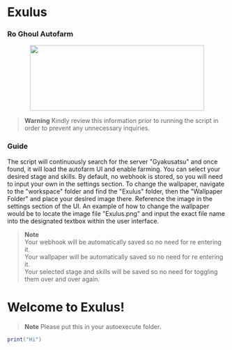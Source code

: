 # Exulus
### Ro Ghoul Autofarm

<p align="center">
  <img width="400" height="150" src="https://cdn.discordapp.com/attachments/1051808795355005029/1062049790961131530/image.png">
</p>

> **Warning**
> Kindly review this information prior to running the script in order to prevent any unnecessary inquiries.

### Guide
<p>
The script will continuously search for the server "Gyakusatsu" and once found, it will load the autofarm UI and enable farming. You can select your desired stage and skills. By default, no webhook is stored, so you will need to input your own in the settings section. To change the wallpaper, navigate to the "workspace" folder and find the "Exulus" folder, then the "Wallpaper Folder" and place your desired image there. Reference the image in the settings section of the UI. An example of how to change the wallpaper would be to locate the image file "Exulus.png" and input the exact file name into the designated textbox within the user interface.
</p>

> **Note**\
> Your webhook will be automatically saved so no need for re entering it.\
> Your wallpaper will be automatically saved so no need for re entering it.\
> Your selected stage and skills will be saved so no need for toggling them over and over again.

# Welcome to Exulus!

> **Note**
> Please put this in your autoexecute folder.

```lua
print("Hi")
```

